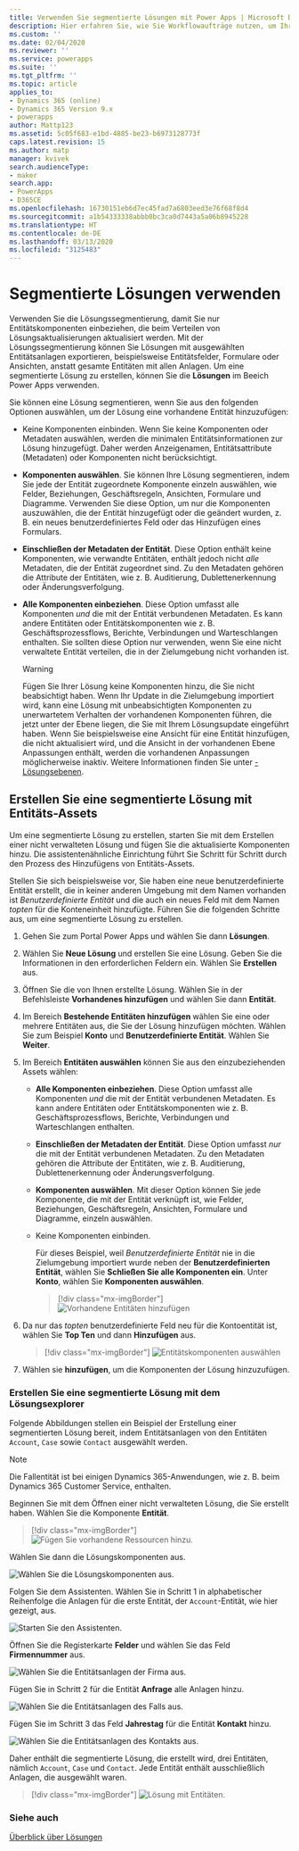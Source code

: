 ```yaml
---
title: Verwenden Sie segmentierte Lösungen mit Power Apps | Microsoft Docs
description: Hier erfahren Sie, wie Sie Workflowaufträge nutzen, um Ihre Lösungen zu aktualisieren
ms.custom: ''
ms.date: 02/04/2020
ms.reviewer: ''
ms.service: powerapps
ms.suite: ''
ms.tgt_pltfrm: ''
ms.topic: article
applies_to:
- Dynamics 365 (online)
- Dynamics 365 Version 9.x
- powerapps
author: Mattp123
ms.assetid: 5c05f683-e1bd-4885-be23-b6973128773f
caps.latest.revision: 15
ms.author: matp
manager: kvivek
search.audienceType:
- maker
search.app:
- PowerApps
- D365CE
ms.openlocfilehash: 16730151eb6d7ec45fad7a6803eed3e76f68f8d4
ms.sourcegitcommit: a1b54333338abbb0bc3ca0d7443a5a06b8945228
ms.translationtype: HT
ms.contentlocale: de-DE
ms.lasthandoff: 03/13/2020
ms.locfileid: "3125483"
---
```

# <a name="use-segmented-solutions"></a>Segmentierte Lösungen verwenden 

Verwenden Sie die Lösungssegmentierung, damit Sie nur Entitätskomponenten einbeziehen, die beim Verteilen von Lösungsaktualisierungen aktualisiert werden. Mit der Lösungssegmentierung können Sie Lösungen mit ausgewählten Entitätsanlagen exportieren, beispielsweise Entitätsfelder, Formulare oder Ansichten, anstatt gesamte Entitäten mit allen Anlagen. <!-- Depending on the complexity of your app, segmentation of the solution can be as simple as everything in a single solution to segmenting by component type, such as entities in one solution, canvas apps in another, and plugins in a third. --> Um eine segmentierte Lösung zu erstellen, können Sie die **Lösungen** im Beeich Power Apps verwenden.  

Sie können eine Lösung segmentieren, wenn Sie aus den folgenden Optionen auswählen, um der Lösung eine vorhandene Entität hinzuzufügen: 
- Keine Komponenten einbinden. Wenn Sie keine Komponenten oder Metadaten auswählen, werden die minimalen Entitätsinformationen zur Lösung hinzugefügt. Daher werden Anzeigenamen, Entitätsattribute (Metadaten) oder Komponenten nicht berücksichtigt.   
- **Komponenten auswählen**. Sie können Ihre Lösung segmentieren, indem Sie jede der Entität zugeordnete Komponente einzeln auswählen, wie Felder, Beziehungen, Geschäftsregeln, Ansichten, Formulare und Diagramme. Verwenden Sie diese Option, um nur die Komponenten auszuwählen, die der Entität hinzugefügt oder die geändert wurden, z. B. ein neues benutzerdefiniertes Feld oder das Hinzufügen eines Formulars.  
- **Einschließen der Metadaten der Entität**. Diese Option enthält keine Komponenten, wie verwandte Entitäten, enthält jedoch nicht *alle* Metadaten, die der Entität zugeordnet sind. Zu den Metadaten gehören die Attribute der Entitäten, wie z. B. Auditierung, Dublettenerkennung oder Änderungsverfolgung. 
- **Alle Komponenten einbeziehen**. Diese Option umfasst alle Komponenten *und* die mit der Entität verbundenen Metadaten. Es kann andere Entitäten oder Entitätskomponenten wie z. B. Geschäftsprozessflows, Berichte, Verbindungen und Warteschlangen enthalten. Sie sollten diese Option nur verwenden, wenn Sie eine nicht verwaltete Entität verteilen, die in der Zielumgebung nicht vorhanden ist. 

    > [!WARNING]
    > Fügen Sie Ihrer Lösung keine Komponenten hinzu, die Sie nicht beabsichtigt haben. Wenn Ihr Update in die Zielumgebung importiert wird, kann eine Lösung mit unbeabsichtigten Komponenten zu unerwartetem Verhalten der vorhandenen Komponenten führen, die jetzt unter der Ebene liegen, die Sie mit Ihrem Lösungsupdate eingeführt haben. Wenn Sie beispielsweise eine Ansicht für eine Entität hinzufügen, die nicht aktualisiert wird, und die Ansicht in der vorhandenen Ebene Anpassungen enthält, werden die vorhandenen Anpassungen möglicherweise inaktiv. Weitere Informationen finden Sie unter [-Lösungsebenen](solution-layers.md).

<!-- The below was from Per but I don't think it fits in this topic that is only about solution segmentation with entities. 
Similar to the planning that goes into how you model the data that goes into your app, planning for segmentation should be considered before you distribute your solution. Segmenting solutions from a single solution into multiple solutions a month or two years after the initial app has been built can be complex and is prone to cause issues.  -->

## <a name="create-a-segmented-solution-with-entity-assets"></a>Erstellen Sie eine segmentierte Lösung mit Entitäts-Assets 
 Um eine segmentierte Lösung zu erstellen, starten Sie mit dem Erstellen einer nicht verwalteten Lösung und fügen Sie die aktualisierte Komponenten hinzu. Die assistentenähnliche Einrichtung führt Sie Schritt für Schritt durch den Prozess des Hinzufügens von Entitäts-Assets. 

Stellen Sie sich beispielsweise vor, Sie haben eine neue benutzerdefinierte Entität erstellt, die in keiner anderen Umgebung mit dem Namen vorhanden ist *Benutzerdefinierte Entität* und die auch ein neues Feld mit dem Namen *topten* für die Konteneinheit hinzufügte. Führen Sie die folgenden Schritte aus, um eine segmentierte Lösung zu erstellen. 
  
1. Gehen Sie zum Portal Power Apps und wählen Sie dann **Lösungen**.  
  
2.  Wählen Sie **Neue Lösung** und erstellen Sie eine Lösung. Geben Sie die Informationen in den erforderlichen Feldern ein. Wählen Sie **Erstellen** aus.  
  
3.  Öffnen Sie die von Ihnen erstellte Lösung. Wählen Sie in der Befehlsleiste **Vorhandenes hinzufügen** und wählen Sie dann **Entität**.  
  
4.  Im Bereich **Bestehende Entitäten hinzufügen** wählen Sie eine oder mehrere Entitäten aus, die Sie der Lösung hinzufügen möchten. Wählen Sie zum Beispiel **Konto** und **Benutzerdefinierte Entität**. Wählen Sie **Weiter**.  

5.  Im Bereich **Entitäten auswählen** können Sie aus den einzubeziehenden Assets wählen: 
    - **Alle Komponenten einbeziehen**. Diese Option umfasst alle Komponenten *und* die mit der Entität verbundenen Metadaten. Es kann andere Entitäten oder Entitätskomponenten wie z. B. Geschäftsprozessflows, Berichte, Verbindungen und Warteschlangen enthalten. 
    - **Einschließen der Metadaten der Entität**. Diese Option umfasst *nur* die mit der Entität verbundenen Metadaten. Zu den Metadaten gehören die Attribute der Entitäten, wie z. B. Auditierung, Dublettenerkennung oder Änderungsverfolgung. 
    - **Komponenten auswählen**. Mit dieser Option können Sie jede Komponente, die mit der Entität verknüpft ist, wie Felder, Beziehungen, Geschäftsregeln, Ansichten, Formulare und Diagramme, einzeln auswählen. 
    - Keine Komponenten einbinden. 

      Für dieses Beispiel, weil *Benutzerdefinierte Entität* nie in die Zielumgebung importiert wurde neben der **Benutzerdefinierten Entität**, wählen Sie **Schließen Sie alle Komponenten ein**. Unter **Konto**, wählen Sie **Komponenten auswählen**.  
      > [!div class="mx-imgBorder"] 
      > ![Vorhandene Entitäten hinzufügen ](media/add-existing-entities1.png)
  
6.  Da nur das *topten* benutzerdefinierte Feld neu für die Kontoentität ist, wählen Sie **Top Ten** und dann **Hinzufügen** aus.  
     > [!div class="mx-imgBorder"] 
     > ![Entitätskomponenten auswählen](media/add-existing-entities2.png)

7. Wählen sie **hinzufügen**, um die Komponenten der Lösung hinzuzufügen. 

### <a name="create-a-segmented-solution-using-solution-explorer"></a>Erstellen Sie eine segmentierte Lösung mit dem Lösungsexplorer  
Folgende Abbildungen stellen ein Beispiel der Erstellung einer segmentierten Lösung bereit, indem Entitätsanlagen von den Entitäten `Account`, `Case` sowie `Contact` ausgewählt werden.  

> [!NOTE]
> Die Fallentität ist bei einigen Dynamics 365-Anwendungen, wie z. B. beim Dynamics 365 Customer Service, enthalten. 
  
Beginnen Sie mit dem Öffnen einer nicht verwalteten Lösung, die Sie erstellt haben. Wählen Sie die Komponente **Entität**.  

 > [!div class="mx-imgBorder"] 
 > ![Fügen Sie vorhandene Ressourcen hinzu.](media/solution-segmentation-add-existing-resources-admin.png "Fügen Sie vorhandene Ressourcen hinzu.")  
  
 Wählen Sie dann die Lösungskomponenten aus.  
  
 ![Wählen Sie die Lösungskomponenten aus.](media/solution-segmentation-select-components-admin.png "Wählen Sie die Lösungskomponenten aus.")  
  
 Folgen Sie dem Assistenten. Wählen Sie in Schritt 1 in alphabetischer Reihenfolge die Anlagen für die erste Entität, der `Account`-Entität, wie hier gezeigt, aus.  
  
 ![Starten Sie den Assistenten.](media/solution-segmentation-wizard-starts-admin.png "Starten Sie den Assistenten.")  
  
 Öffnen Sie die Registerkarte **Felder** und wählen Sie das Feld **Firmennummer** aus.  
  
 ![Wählen Sie die Entitätsanlagen der Firma aus.](media/solution-segmentation-select-account-assets-admin.png "Wählen Sie die Entitätsanlagen der Firma aus.")  
  
 Fügen Sie in Schritt 2 für die Entität **Anfrage** alle Anlagen hinzu.  
  
 ![Wählen Sie die Entitätsanlagen des Falls aus.](media/solution-segmentation-select-case-assets-admin.png "Wählen Sie die Entitätsanlagen des Falls aus.")  
  
 Fügen Sie im Schritt 3 das Feld **Jahrestag** für die Entität **Kontakt** hinzu.  
  
 ![Wählen Sie die Entitätsanlagen des Kontakts aus.](media/solution-segmentation-select-contact-assets-admin.png "Wählen Sie die Entitätsanlagen des Kontakts aus.")  
  
 Daher enthält die segmentierte Lösung, die erstellt wird, drei Entitäten, nämlich `Account`, `Case` und `Contact`. Jede Entität enthält ausschließlich Anlagen, die ausgewählt waren.  
  
 > [!div class="mx-imgBorder"] 
 > ![Lösung mit Entitäten.](media/solution-segmentation-solution-entities-admin.png "Lösung mit Entitäten.")  
  
  
### <a name="see-also"></a>Siehe auch  
 [Überblick über Lösungen](solutions-overview.md)


